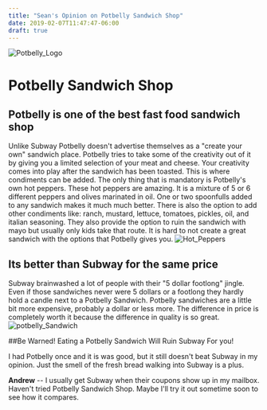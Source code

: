 ```yaml
---
title: "Sean's Opinion on Potbelly Sandwich Shop"
date: 2019-02-07T11:47:47-06:00
draft: true
---
```

![Potbelly_Logo](https://www.bing.com/th?id=OIP.SwZvJs2WB5kG1MnP83QxPAHaDq&w=300&h=148&c=7&o=5&dpr=1.125&pid=1.7)
# Potbelly Sandwich Shop

## Potbelly is one of the best fast food sandwich shop
 Unlike Subway Potbelly doesn't advertise themselves as a "create your own" sandwich place. Potbelly tries to take some of the creativity out of it by giving you a limited selection of your meat and cheese. Your creativity comes into play after the sandwich has been toasted. This is where condiments can be added. The only thing that is mandatory is Potbelly's own hot peppers. These hot peppers are amazing. It is a mixture of 5 or 6 different peppers and olives marinated in oil. One or two spoonfulls added to any sandwich makes it much much better. There is also the option to add other condiments like: ranch, mustard, lettuce, tomatoes, pickles, oil, and italian seasoning. They also provide the option to ruin the sandwich with mayo but usually only kids take that route. It is hard to not create a great sandwich with the options that Potbelly gives you.
![Hot_Peppers](https://www.bing.com/th?id=OIP.iOA4hQYq7tZDzM0gs3Op3wAAAA&w=145&h=177&c=7&o=5&dpr=1.125&pid=1.7)


## Its better than Subway for the same price
 Subway brainwashed a lot of people with their "5 dollar footlong" jingle. Even if those sandwiches never were 5 dollars or a footlong they hardly hold a candle next to a Potbelly Sandwich. Potbelly sandwiches are a little bit more expensive, probably a dollar or less more. The difference in price is completely worth it because the difference in quality is so great.
![potbelly_Sandwich](https://www.bing.com/th?id=OIP.8PJ8s3oCTETE9-SidY5N7gHaF7&w=250&h=194&c=7&o=5&dpr=1.125&pid=1.7)

##Be Warned! Eating a Potbelly Sandwich Will Ruin Subway For you!

 I had Potbelly once and it is was good, but it still doesn't beat Subway in my opinion. Just the smell of the fresh bread walking into Subway is a plus.


**Andrew** -- I usually get Subway when their coupons show up in my mailbox. Haven't tried Potbelly Sandwich Shop. Maybe I'll try it out sometime soon to see how it compares.